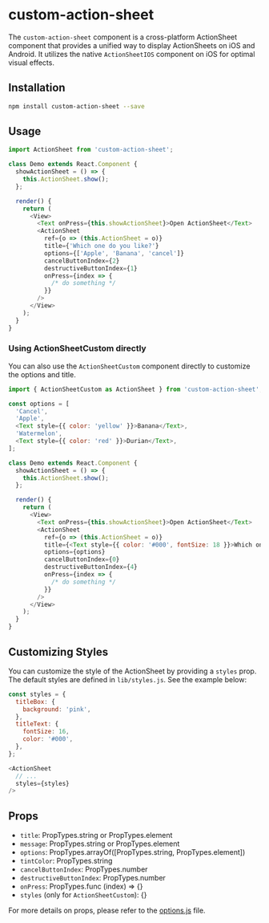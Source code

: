 # custom-action-sheet

The `custom-action-sheet` component is a cross-platform ActionSheet component that provides a unified way to display ActionSheets on iOS and Android. It utilizes the native `ActionSheetIOS` component on iOS for optimal visual effects.

## Installation

```bash
npm install custom-action-sheet --save
```

## Usage

```javascript
import ActionSheet from 'custom-action-sheet';

class Demo extends React.Component {
  showActionSheet = () => {
    this.ActionSheet.show();
  };

  render() {
    return (
      <View>
        <Text onPress={this.showActionSheet}>Open ActionSheet</Text>
        <ActionSheet
          ref={o => (this.ActionSheet = o)}
          title={'Which one do you like?'}
          options={['Apple', 'Banana', 'cancel']}
          cancelButtonIndex={2}
          destructiveButtonIndex={1}
          onPress={index => {
            /* do something */
          }}
        />
      </View>
    );
  }
}
```

### Using ActionSheetCustom directly

You can also use the `ActionSheetCustom` component directly to customize the options and title.

```javascript
import { ActionSheetCustom as ActionSheet } from 'custom-action-sheet';

const options = [
  'Cancel',
  'Apple',
  <Text style={{ color: 'yellow' }}>Banana</Text>,
  'Watermelon',
  <Text style={{ color: 'red' }}>Durian</Text>,
];

class Demo extends React.Component {
  showActionSheet = () => {
    this.ActionSheet.show();
  };

  render() {
    return (
      <View>
        <Text onPress={this.showActionSheet}>Open ActionSheet</Text>
        <ActionSheet
          ref={o => (this.ActionSheet = o)}
          title={<Text style={{ color: '#000', fontSize: 18 }}>Which one do you like?</Text>}
          options={options}
          cancelButtonIndex={0}
          destructiveButtonIndex={4}
          onPress={index => {
            /* do something */
          }}
        />
      </View>
    );
  }
}
```

## Customizing Styles

You can customize the style of the ActionSheet by providing a `styles` prop. The default styles are defined in `lib/styles.js`. See the example below:

```javascript
const styles = {
  titleBox: {
    background: 'pink',
  },
  titleText: {
    fontSize: 16,
    color: '#000',
  },
};

<ActionSheet
  // ...
  styles={styles}
/>
```

## Props

- `title`: PropTypes.string or PropTypes.element
- `message`: PropTypes.string or PropTypes.element
- `options`: PropTypes.arrayOf([PropTypes.string, PropTypes.element])
- `tintColor`: PropTypes.string
- `cancelButtonIndex`: PropTypes.number
- `destructiveButtonIndex`: PropTypes.number
- `onPress`: PropTypes.func (index) => {}
- `styles` (only for `ActionSheetCustom`): {}

For more details on props, please refer to the [options.js](https://github.com/coderyilmaz/custom-action-sheet/blob/main/lib/options.js) file.
